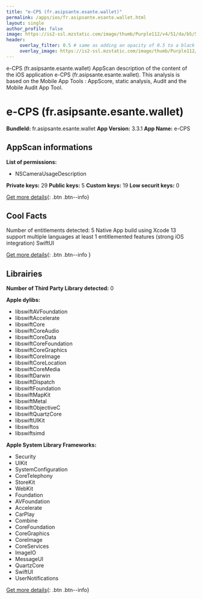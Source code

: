 ```yaml
---
title: "e-CPS (fr.asipsante.esante.wallet)"
permalink: /apps/ios/fr.asipsante.esante.wallet.html
layout: single
author_profile: false
image: https://is2-ssl.mzstatic.com/image/thumb/Purple112/v4/51/da/b5/51dab5bc-fe63-bc95-a498-0085bb7ac7eb/AppIcon-0-0-1x_U007emarketing-0-0-0-7-0-0-sRGB-0-0-0-GLES2_U002c0-512MB-85-220-0-0.png/512x512bb.jpg
header: 
     overlay_filter: 0.5 # same as adding an opacity of 0.5 to a black background
     overlay_image: https://is2-ssl.mzstatic.com/image/thumb/Purple112/v4/51/da/b5/51dab5bc-fe63-bc95-a498-0085bb7ac7eb/AppIcon-0-0-1x_U007emarketing-0-0-0-7-0-0-sRGB-0-0-0-GLES2_U002c0-512MB-85-220-0-0.png/512x512bb.jpg
---
```

e-CPS (fr.asipsante.esante.wallet) AppScan description of the content of the iOS application e-CPS (fr.asipsante.esante.wallet). This analysis is based on the Mobile App Tools : AppScore, static analysis, Audit and the Mobile Audit App Tool.

# e-CPS (fr.asipsante.esante.wallet)

**BundleId:** fr.asipsante.esante.wallet
**App Version:** 3.3.1
**App Name:** e-CPS


## AppScan informations 

**List of permissions:** 
- NSCameraUsageDescription
  
  
**Private keys:** 29
**Public keys:** 5
**Custom keys:** 19
**Low securit keys:** 0
  
[Get more details](/pricing.html){: .btn .btn--info}

## Cool Facts

Number of entitlements detected: 5
Native App
build using Xcode 13
support multiple languages
at least 1 entitlemented features (strong iOS integration)
SwiftUI
  
[Get more details](/pricing.html){: .btn .btn--info }

## Librairies 
**Number of Third Party Library detected:** 0


**Apple dylibs:**
- libswiftAVFoundation
- libswiftAccelerate
- libswiftCore
- libswiftCoreAudio
- libswiftCoreData
- libswiftCoreFoundation
- libswiftCoreGraphics
- libswiftCoreImage
- libswiftCoreLocation
- libswiftCoreMedia
- libswiftDarwin
- libswiftDispatch
- libswiftFoundation
- libswiftMapKit
- libswiftMetal
- libswiftObjectiveC
- libswiftQuartzCore
- libswiftUIKit
- libswiftos
- libswiftsimd


**Apple System Library Frameworks:**
- Security
- UIKit
- SystemConfiguration
- CoreTelephony
- StoreKit
- WebKit
- Foundation
- AVFoundation
- Accelerate
- CarPlay
- Combine
- CoreFoundation
- CoreGraphics
- CoreImage
- CoreServices
- ImageIO
- MessageUI
- QuartzCore
- SwiftUI
- UserNotifications


  
[Get more details](/pricing.html){: .btn .btn--info}


